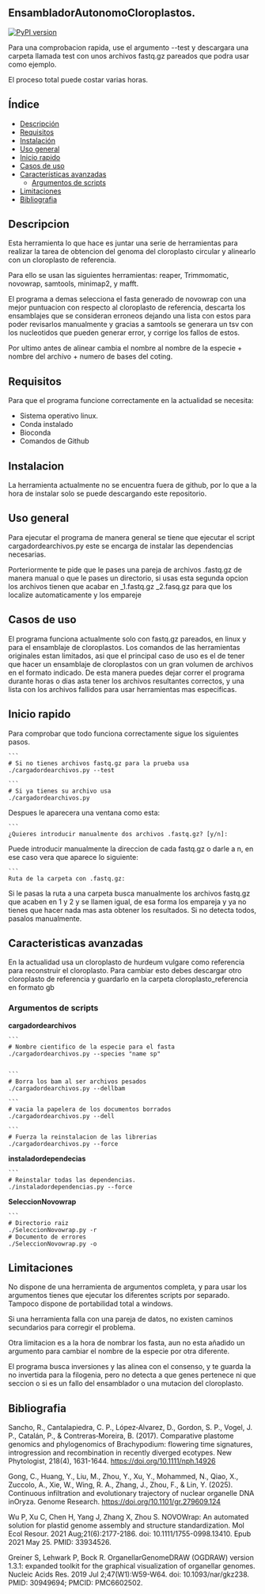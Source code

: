 ## EnsambladorAutonomoCloroplastos.
[![PyPI version](https://img.shields.io/pypi/v/numpy)](https://pypi.org/project/numpy) 


Para una comprobacion rapida, use el argumento --test y descargara una carpeta llamada test con unos archivos 
fastq.gz pareados que podra usar como ejemplo.

El proceso total puede costar varias horas.

## Índice

- [Descripción](#descripcion)
- [Requisitos](#requisitos)
- [Instalación](#instalacion)
- [Uso general](#uso-general)
- [Inicio rapido](#inicio-rapido)
- [Casos de uso](#casos-de-uso)
- [Características avanzadas](#caracteristicas-avanzadas)
  - [Argumentos de scripts](#argumentos-de-scripts)
- [Limitaciones](#limitaciones)
- [Bibliografia](#bibliografia)

## Descripcion

Esta herramienta lo que hace es juntar una serie de herramientas para realizar la tarea de obtencion del genoma 
del cloroplasto circular y alinearlo con un cloroplasto de referencia.

Para ello se usan las siguientes herramientas: reaper, Trimmomatic, novowrap, samtools, minimap2, y mafft. 

El programa a demas selecciona el fasta generado de novowrap con una mejor puntuacion con respecto al 
cloroplasto de referencia, descarta los ensamblajes que se consideran erroneos dejando una lista con 
estos para poder revisarlos manualmente y gracias a samtools se generara un tsv con los nucleotidos que pueden
generar error, y corrige los fallos de estos.

Por ultimo antes de alinear cambia el nombre al nombre de la especie + nombre del archivo + numero de bases del
coting.

## Requisitos

Para que el programa funcione correctamente en la actualidad se necesita:

 - Sistema operativo linux.
 - Conda instalado
 - Bioconda
 - Comandos de Github

## Instalacion

La herramienta actualmente no se encuentra fuera de github, por lo que a la hora de instalar solo se puede 
descargando este repositorio.

## Uso general

Para ejecutar el programa de manera general se tiene que ejecutar el script cargadordearchivos.py este se encarga 
de instalar las dependencias necesarias.

Porteriormente te pide que le pases una pareja de archivos .fastq.gz de manera manual o que le pases un directorio,
si usas esta segunda opcion los archivos tienen que acabar en _1.fastq.gz _2.fasq.gz para que los localize 
automaticamente y los empareje

## Casos de uso

El programa funciona actualmente solo con fastq.gz pareados, en linux y para el ensamblaje de cloroplastos. Los
comandos de las herramientas originales estan limitados, asi que el principal caso de uso es el de tener que hacer
un ensamblaje de cloroplastos con un gran volumen de archivos en el formato indicado. De esta manera puedes dejar
correr el programa durante horas o dias asta tener los archivos resultantes correctos, y una lista con los archivos
fallidos para usar herramientas mas especificas.

## Inicio rapido

Para comprobar que todo funciona correctamente sigue los siguientes pasos.

    ``` 
    # Si no tienes archivos fastq.gz para la prueba usa
    ./cargadordearchivos.py --test

    ``` 
    # Si ya tienes su archivo usa
    ./cargadordearchivos.py

Despues le aparecera una ventana como esta:

    ```   
    ¿Quieres introducir manualmente dos archivos .fastq.gz? [y/n]:
  
Puede introducir manualmente la direccion de cada fastq.gz o darle a n, en ese caso vera que aparece lo siguiente:

    ``` 
    Ruta de la carpeta con .fastq.gz:
  
Si le pasas la ruta a una carpeta busca manualmente los archivos fastq.gz que acaben en 1 y 2 y se llamen igual,
de esa forma los empareja y ya no tienes que hacer nada mas asta obtener los resultados. Si no detecta todos, pasalos
manualmente.
  

## Caracteristicas avanzadas

En la actualidad usa un cloroplasto de hurdeum vulgare como referencia para reconstruir el cloroplasto. Para cambiar
esto debes descargar otro cloroplasto de referencia y guardarlo en la carpeta cloroplasto_referencia en formato gb

### Argumentos de scripts

  **cargadordearchivos**

    ``` 
    # Nombre cientifico de la especie para el fasta
    ./cargadordearchivos.py --species "name sp"


    ``` 
    # Borra los bam al ser archivos pesados
    ./cargadordearchivos.py --dellbam

    ``` 
    # vacia la papelera de los documentos borrados
    ./cargadordearchivos.py --dell

    ``` 
    # Fuerza la reinstalacion de las librerias
    ./cargadordearchivos.py --force


  **instaladordependecias**
  
    ``` 
    # Reinstalar todas las dependencias.
    ./instaladordependencias.py --force


  **SeleccionNovowrap**
  
    ```
    # Directorio raiz
    ./SeleccionNovowrap.py -r
    # Documento de errores
    ./SeleccionNovowrap.py -o

    
## Limitaciones

No dispone de una herramienta de argumentos completa, y para usar los argumentos tienes que ejecutar los diferentes
scripts por separado. Tampoco dispone de portabilidad total a windows.

Si una herramienta falla con una pareja de datos, no existen caminos secundarios para corregir el problema.

Otra limitacion es a la hora de nombrar los fasta, aun no esta añadido un argumento para cambiar el nombre de la 
especie por otra diferente.

El programa busca inversiones y las alinea con el consenso, y te guarda la no invertida para la filogenia, pero no
detecta a que genes pertenece ni que seccion o si es un fallo del ensamblador o una mutacion del cloroplasto.

## Bibliografia

Sancho, R., Cantalapiedra, C. P., López‐Alvarez, D., Gordon, S. P., Vogel, J. P., Catalán, P., & Contreras‐Moreira, B. (2017). Comparative plastome genomics and phylogenomics of Brachypodium: flowering time signatures, introgression and recombination in recently diverged ecotypes. New Phytologist, 218(4), 1631-1644. https://doi.org/10.1111/nph.14926

Gong, C., Huang, Y., Liu, M., Zhou, Y., Xu, Y., Mohammed, N., Qiao, X., Zuccolo, A., Xie, W., Wing, R. A., Zhang, J., Zhou, F., & Lin, Y. (2025). Continuous infiltration and evolutionary trajectory of nuclear organelle DNA inOryza. Genome Research. https://doi.org/10.1101/gr.279609.124

Wu P, Xu C, Chen H, Yang J, Zhang X, Zhou S. NOVOWrap: An automated solution for plastid genome assembly and structure standardization. Mol Ecol Resour. 2021 Aug;21(6):2177-2186. doi: 10.1111/1755-0998.13410. Epub 2021 May 25. PMID: 33934526.

Greiner S, Lehwark P, Bock R. OrganellarGenomeDRAW (OGDRAW) version 1.3.1: expanded toolkit for the graphical visualization of organellar genomes. Nucleic Acids Res. 2019 Jul 2;47(W1):W59-W64. doi: 10.1093/nar/gkz238. PMID: 30949694; PMCID: PMC6602502.



